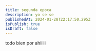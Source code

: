 ```yaml
---
title: segunda epoca
description: yo se se
publishedAt: 2024-01-28T22:17:50.295Z
isPublish: true
isDraft: false
---
```

t﻿odo bien por ahiiiii
